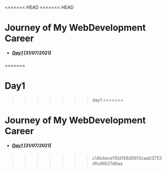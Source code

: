 <<<<<<< HEAD
<<<<<<< HEAD
# Journey of My WebDevelopment Career

- ##### [Day1](https://github.com/YagneshP/daily_routine/tree/day1) [*31/07/2021*]


=======
# Day1
>>>>>>> day1
=======

# Journey of My WebDevelopment Career

- ##### [Day1](https://github.com/YagneshP/daily_routine/tree/day1) [*31/07/2021*]
>>>>>>> c14b4ece110d156d5613caa03753dfcd9b27d6aa
